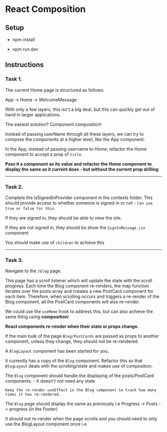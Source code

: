 # React Composition

## Setup

-   npm install

-   npm run dev

## Instructions

### Task 1.

The current Home page is structured as follows:

App -> Home -> WelcomeMessage

With only a few layers, this isn't a big deal, but this can quickly get out of hand in larger applications.

The easiest solution? Component composition!

Instead of passing userName through all these layers, we can try to compose the components at a higher level, like the App component.

In the App, instead of passing username to Home, refactor the Home component to accept a prop of `title`.

**Pass it a component as its value and refactor the Home component to display the same as it current does - but without the current prop drilling**

---

### Task 2.

Complete the isSignedInProvider component in the contexts folder. This should provide access to whether someone is signed in or not - `Can use true or false for this`.

If they are signed in, they should be able to view the site.

If they are not signed in, they should be show the `SignInMessage.jsx` component

You should make use of `children` to achieve this

---

### Task 3.

Navigate to the `/blog` page.

This page has a scroll listener which will update the state with the scroll progress. Each time the Blog component re-renders, the map function iterates over the posts array and creates a new PostCard component for each item. Therefore, when scrolling occurs and triggers a re-render of the Blog component, all the PostCard components will also re-render.

We could use the `useMemo` hook to address this, but can also achieve the same thing using **composition**!

**React components re-render when their state or props change.**

If the main bulk of the page `Blog/PostCards` are passed as props to another component, unless they change, they should not be re-rendered.

A `BlogLayout` component has been started for you.

It currently has a copy of the `Blog` component. Refactor this so that `BlogLayout` deals with the scrolling/state and makes use of composition.

The `Blog` component should handle the displaying of the posts/PostCard components. - It doesn't not need any state

`Keep the re-render useEffect in the Blog component to track how many times it has re-rendered.`

The `Blog` page should display the same as previously i.e Progress -> Posts -> progress (in the Footer)

It should not re-render when the page scrolls and you should need to only use the BlogLayout component once i.e.
